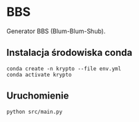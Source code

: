 # BBS

Generator BBS (Blum-Blum-Shub).

## Instalacja środowiska conda

```shell
conda create -n krypto --file env.yml
conda activate krypto
```

## Uruchomienie

```shell
python src/main.py
```